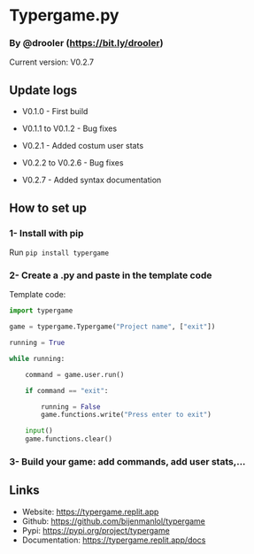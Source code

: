 # Typergame.py

### By @drooler (https://bit.ly/drooler)

Current version: V0.2.7

## Update logs

- V0.1.0 - First build

- V0.1.1 to V0.1.2 - Bug fixes

- V0.2.1 - Added costum user stats

- V0.2.2 to V0.2.6 - Bug fixes

- V0.2.7 - Added syntax documentation

## How to set up

### 1- Install with pip

Run `pip install typergame`

### 2- Create a .py and paste in the template code

Template code:
```py
import typergame

game = typergame.Typergame("Project name", ["exit"])

running = True

while running:

    command = game.user.run()

    if command == "exit":

        running = False
        game.functions.write("Press enter to exit")

    input()
    game.functions.clear()
```

### 3- Build your game: add commands, add user stats,...

## Links

- Website: https://typergame.replit.app
- Github: https://github.com/bijenmanlol/typergame
- Pypi: https://pypi.org/project/typergame
- Documentation: https://typergame.replit.app/docs
